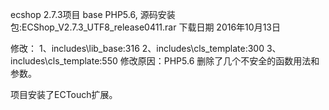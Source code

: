 ecshop 2.7.3项目 base PHP5.6, 
源码安装包:ECShop_V2.7.3_UTF8_release0411.rar
下载日期 2016年10月13日

修改：
1、includes\lib_base:316
2、includes\cls_template:300
3、includes\cls_template:550
修改原因：PHP5.6 删除了几个不安全的函数用法和参数。

项目安装了ECTouch扩展。